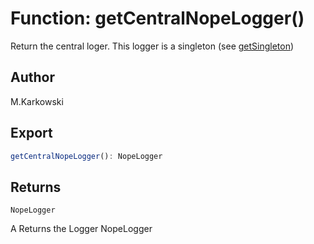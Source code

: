 # Function: getCentralNopeLogger()

Return the central loger. This logger is a singleton (see [getSingleton](../../helpers/namespaces/singletons/functions/function.getSingleton.md))

## Author

M.Karkowski

## Export

```ts
getCentralNopeLogger(): NopeLogger
```

## Returns

`NopeLogger`

A Returns the Logger NopeLogger

